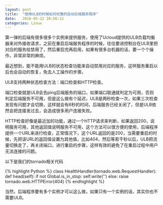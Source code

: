```yaml
---
layout: post
title:  "使用ULB的时候如何优雅的启动后端服务程序"
date:   2016-05-22 20:56:12
categories: Linux
---
```


第一弹的后端有很多很多个实例来提供服务，使用了Ucloud提供的ULB负载均衡器来对外接收请求，之前在重启后端服务程序的时候，往往要进控制台在ULB里把对应的服务给禁用了，然后重启完再启用，如果有很多台机器的话，要一个个操作，非常非常的麻烦。

最近想到，能不能用ULB的状态检查功能来自动禁用对应的服务，这样服务重启以后也会自动的恢复，免去人工操作的步骤。

ULB支持两种状态检查方法：端口检查和HTTP检查。

端口检查就是ULB会去ping后端服务的端口，如果端口联通就判定为可用，否则判定后端服务不可用，但是这么做有个延迟，ULB是两秒检查一次，如果三次检查发现有问题才会切换，这样就会有6秒的时间，后端服务已经关闭了，但是ULB依然会把连接发过去，会造成很多用户连接失败。

HTTP检查好像是最近加的功能，通过一个HTTP请求来判断，如果返回200，说明服务可用，其他返回值说明服务不可用，这个方法可以很方便的使用，后端程序提供一个URL来进行检查，正常情况下，这个URL返回的是200，当需要重启的时候，先把该URL的返回值设置为其他值，比如404，然后等若干秒以后，ULB把流量切换走了，再关闭端口，进行重启的步骤，这样有效的避免了在重启过程中用户无法连接的问题。

以下是我们的tornado相关代码

{% highlight Python %}
class HealthHandler(tornado.web.RequestHandler):
    def head(self):
        if not Global.is_in_stop:
            self.write('')
        else:
            raise tornado.web.HTTPError(404)
{% endhighlight %}

当然，后端程序要有多个实例才可以这么做，如果只有一个实例的话，其实你也不需要ULB。